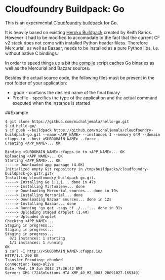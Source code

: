 # Cloudfoundry Buildpack: Go

This is an experimental [Cloudfoundry buildpack][cloudfoundry-buildpack] for [Go][go].

It is heavily based on existing [Heroku Buildpack][heroku-buildpack] created by Keith Rarick. However it had to be modified to accomodate to the fact that the current CF v2 stack does not come with installed Python header filess. Therefore Mercurial, as well as Bazaar, needs to be installed as a pure Python libs, i.e. without native C bindings.

In order to speed things up a bit the [compile][compile] script caches Go binaries as well as the Mercurial and Bazaar sources.

Besides the actual source code, the following files must be present in the root folder of your application:
* .godir - contains the desired name of the final binary
* Procfile - specifies the type of the application and the actual command executed when the instance is started

##Example
```
$ git clone https://github.com/michaljemala/hello-go.git
$ cd hello-go/
$ cf push --buildpack https://github.com/michaljemala/cloudfoundry-buildpack-go.git --name <APP_NAME> --instances 1 --memory 64M --domain cfapps.io --host <SUBDOMAIN_NAME> --force
Creating <APP_NAME>... OK

Binding <SUBDOMAIN_NAME>.cfapps.io to <APP_NAME>... OK
Uploading <APP_NAME>... OK
Starting <APP_NAME>... OK
-----> Downloaded app package (4.0K)
Initialized empty Git repository in /tmp/buildpacks/cloudfoundry-buildpack-go.git/.git/
Installing cloudfoundry-buildpack-go.git.
-----> Installing Go 1.1.1... done in 47s
-----> Installing Virtualenv... done
-----> Downloading Mercurial sources... done in 19s
-----> Installing Mercurial... done
-----> Downloading Bazaar sources... done in 12s
-----> Installing Bazaar... done
-----> Running 'go get -tags cf ./...'... done in 31s
-----> Uploading staged droplet (1.4M)
-----> Uploaded droplet
Checking <APP_NAME>...
Staging in progress...
Staging in progress...
Staging in progress...
  0/1 instances: 1 starting
  1/1 instances: 1 running
OK
$ curl -I http://<SUBDOMAIN_NAME>.cfapps.io/
HTTP/1.1 200 OK
Transfer-Encoding: chunked
Connection: keep-alive
Date: Wed, 19 Jun 2013 17:36:42 GMT
Server: XMS (724Solutions HTA XMP_40_M2_B083 20091027.165340)
```

[go]: http://golang.org/
[cloudfoundry-buildpack]: http://docs.cloudfoundry.com/docs/using/deploying-apps/buildpacks.html
[heroku-buildpack]: https://github.com/kr/heroku-buildpack-go.git
[compile]: https://github.com/michaljemala/cloudfoundry-buildpack-go/blob/master/bin/compile
